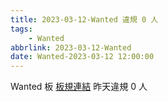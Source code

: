 ```yaml
---
title: 2023-03-12-Wanted 違規 0 人
tags:
    - Wanted
abbrlink: 2023-03-12-Wanted
date: Wanted-2023-03-12 12:00:00
---
```

Wanted 板 [板規連結](https://www.ptt.cc/bbs/Wanted/M.1608829773.A.D3B.html)
昨天違規 0 人
